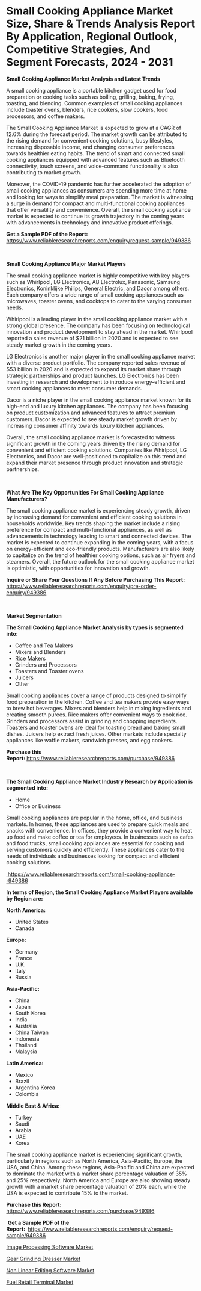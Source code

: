 <p><h1>Small Cooking Appliance Market Size, Share & Trends Analysis Report By Application, Regional Outlook, Competitive Strategies, And Segment Forecasts, 2024 - 2031</h1></p><p><strong>Small Cooking Appliance Market Analysis and Latest Trends</strong></p>
<p><p>A small cooking appliance is a portable kitchen gadget used for food preparation or cooking tasks such as boiling, grilling, baking, frying, toasting, and blending. Common examples of small cooking appliances include toaster ovens, blenders, rice cookers, slow cookers, food processors, and coffee makers. </p><p>The Small Cooking Appliance Market is expected to grow at a CAGR of 12.6% during the forecast period. The market growth can be attributed to the rising demand for convenient cooking solutions, busy lifestyles, increasing disposable income, and changing consumer preferences towards healthier eating habits. The trend of smart and connected small cooking appliances equipped with advanced features such as Bluetooth connectivity, touch screens, and voice-command functionality is also contributing to market growth.</p><p>Moreover, the COVID-19 pandemic has further accelerated the adoption of small cooking appliances as consumers are spending more time at home and looking for ways to simplify meal preparation. The market is witnessing a surge in demand for compact and multi-functional cooking appliances that offer versatility and convenience. Overall, the small cooking appliance market is expected to continue its growth trajectory in the coming years with advancements in technology and innovative product offerings.</p></p>
<p><strong>Get a Sample PDF of the Report:&nbsp;</strong> <a href="https://www.reliableresearchreports.com/enquiry/request-sample/949386">https://www.reliableresearchreports.com/enquiry/request-sample/949386</a></p>
<p>&nbsp;</p>
<p><strong>Small Cooking Appliance Major Market Players</strong></p>
<p><p>The small cooking appliance market is highly competitive with key players such as Whirlpool, LG Electronics, AB Electrolux, Panasonic, Samsung Electronics, Koninklijke Philips, General Electric, and Dacor among others. Each company offers a wide range of small cooking appliances such as microwaves, toaster ovens, and cooktops to cater to the varying consumer needs.</p><p>Whirlpool is a leading player in the small cooking appliance market with a strong global presence. The company has been focusing on technological innovation and product development to stay ahead in the market. Whirlpool reported a sales revenue of $21 billion in 2020 and is expected to see steady market growth in the coming years.</p><p>LG Electronics is another major player in the small cooking appliance market with a diverse product portfolio. The company reported sales revenue of $53 billion in 2020 and is expected to expand its market share through strategic partnerships and product launches. LG Electronics has been investing in research and development to introduce energy-efficient and smart cooking appliances to meet consumer demands.</p><p>Dacor is a niche player in the small cooking appliance market known for its high-end and luxury kitchen appliances. The company has been focusing on product customization and advanced features to attract premium customers. Dacor is expected to see steady market growth driven by increasing consumer affinity towards luxury kitchen appliances.</p><p>Overall, the small cooking appliance market is forecasted to witness significant growth in the coming years driven by the rising demand for convenient and efficient cooking solutions. Companies like Whirlpool, LG Electronics, and Dacor are well-positioned to capitalize on this trend and expand their market presence through product innovation and strategic partnerships.</p></p>
<p>&nbsp;</p>
<p><strong>What Are The Key Opportunities For Small Cooking Appliance Manufacturers?</strong></p>
<p><p>The small cooking appliance market is experiencing steady growth, driven by increasing demand for convenient and efficient cooking solutions in households worldwide. Key trends shaping the market include a rising preference for compact and multi-functional appliances, as well as advancements in technology leading to smart and connected devices. The market is expected to continue expanding in the coming years, with a focus on energy-efficient and eco-friendly products. Manufacturers are also likely to capitalize on the trend of healthier cooking options, such as air fryers and steamers. Overall, the future outlook for the small cooking appliance market is optimistic, with opportunities for innovation and growth.</p></p>
<p><strong>Inquire or Share Your Questions If Any Before Purchasing This Report:</strong> <a href="https://www.reliableresearchreports.com/enquiry/pre-order-enquiry/949386">https://www.reliableresearchreports.com/enquiry/pre-order-enquiry/949386</a></p>
<p>&nbsp;</p>
<p><strong>Market Segmentation</strong></p>
<p><strong>The Small Cooking Appliance Market Analysis by types is segmented into:</strong></p>
<p><ul><li>Coffee and Tea Makers</li><li>Mixers and Blenders</li><li>Rice Makers</li><li>Grinders and Processors</li><li>Toasters and Toaster ovens</li><li>Juicers</li><li>Other</li></ul></p>
<p><p>Small cooking appliances cover a range of products designed to simplify food preparation in the kitchen. Coffee and tea makers provide easy ways to brew hot beverages. Mixers and blenders help in mixing ingredients and creating smooth purees. Rice makers offer convenient ways to cook rice. Grinders and processors assist in grinding and chopping ingredients. Toasters and toaster ovens are ideal for toasting bread and baking small dishes. Juicers help extract fresh juices. Other markets include specialty appliances like waffle makers, sandwich presses, and egg cookers.</p></p>
<p><strong>Purchase this Report:&nbsp;</strong><a href="https://www.reliableresearchreports.com/purchase/949386">https://www.reliableresearchreports.com/purchase/949386</a></p>
<p>&nbsp;</p>
<p><strong>The Small Cooking Appliance Market Industry Research by Application is segmented into:</strong></p>
<p><ul><li>Home</li><li>Office or Business</li></ul></p>
<p><p>Small cooking appliances are popular in the home, office, and business markets. In homes, these appliances are used to prepare quick meals and snacks with convenience. In offices, they provide a convenient way to heat up food and make coffee or tea for employees. In businesses such as cafes and food trucks, small cooking appliances are essential for cooking and serving customers quickly and efficiently. These appliances cater to the needs of individuals and businesses looking for compact and efficient cooking solutions.</p></p>
<p><a href="https://www.reliableresearchreports.com/small-cooking-appliance-r949386">&nbsp;https://www.reliableresearchreports.com/small-cooking-appliance-r949386</a></p>
<p><strong>In terms of Region, the Small Cooking Appliance Market Players available by Region are:</strong></p>
<p>
    <p> <strong> North America: </strong>
        <ul>
            <li>United States</li>
            <li>Canada</li>
        </ul>
        </p> 
    <p> <strong> Europe: </strong>
        <ul>
            <li>Germany</li>
            <li>France</li>
            <li>U.K.</li>
            <li>Italy</li>
            <li>Russia</li>
        </ul>
        </p> 
    <p> <strong> Asia-Pacific: </strong>
        <ul>
            <li>China</li>
            <li>Japan</li>
            <li>South Korea</li>
            <li>India</li>
            <li>Australia</li>
            <li>China Taiwan</li>
            <li>Indonesia</li>
            <li>Thailand</li>
            <li>Malaysia</li>
        </ul>
        </p> 
    <p> <strong> Latin America: </strong>
        <ul>
            <li>Mexico</li>
            <li>Brazil</li>
            <li>Argentina Korea</li>
            <li>Colombia</li>
        </ul>
        </p> 
    <p> <strong> Middle East & Africa: </strong>
        <ul>
            <li>Turkey</li>
            <li>Saudi</li>
            <li>Arabia</li>
            <li>UAE</li>
            <li>Korea</li>
        </ul>
    </p>
    </p>
<p><p>The small cooking appliance market is experiencing significant growth, particularly in regions such as North America, Asia-Pacific, Europe, the USA, and China. Among these regions, Asia-Pacific and China are expected to dominate the market with a market share percentage valuation of 35% and 25% respectively. North America and Europe are also showing steady growth with a market share percentage valuation of 20% each, while the USA is expected to contribute 15% to the market.</p></p>
<p><strong>Purchase this Report: </strong><a href="https://www.reliableresearchreports.com/purchase/949386">https://www.reliableresearchreports.com/purchase/949386</a></p>
<p>&nbsp;<strong>Get a Sample PDF of the Report:&nbsp;&nbsp;</strong><a href="https://www.reliableresearchreports.com/enquiry/request-sample/949386">https://www.reliableresearchreports.com/enquiry/request-sample/949386</a></p>
<p><strong></strong></p>
<p><p><a href="https://github.com/Angelnienowdseej3e45z3p8c/Market-Research-Report-List-2/blob/main/image-processing-software-market.md">Image Processing Software Market</a></p><p><a href="https://www.linkedin.com/pulse/gear-grinding-dresser-market-insights-cagr-trends-growth-cu6jc?trackingId=C6mKv6XnETEZWTsuvJt5og%3D%3D">Gear Grinding Dresser Market</a></p><p><a href="https://github.com/brentleyjimmiealvaradoz4l1rea/Market-Research-Report-List-2/blob/main/non-linear-editing-software-market.md">Non Linear Editing Software Market</a></p><p><a href="https://www.linkedin.com/pulse/fuel-retail-terminal-market-size-trends-complete-industry-cvakc">Fuel Retail Terminal Market</a></p></p>